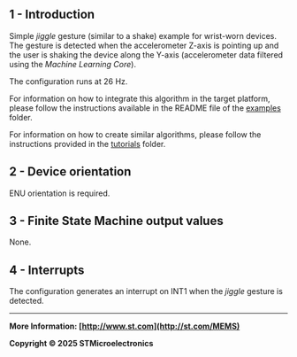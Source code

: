 ## 1 - Introduction

Simple *jiggle* gesture (similar to a shake) example for wrist-worn devices. The gesture is detected when the accelerometer Z-axis is pointing up and the user is shaking the device along the Y-axis (accelerometer data filtered using the *Machine Learning Core*).

The configuration runs at 26 Hz.

For information on how to integrate this algorithm in the target platform, please follow the instructions available in the README file of the [examples](../../../examples) folder.

For information on how to create similar algorithms, please follow the instructions provided in the [tutorials](../../../tutorials) folder.

## 2 - Device orientation

ENU orientation is required.

## 3 - Finite State Machine output values

None.

## 4 - Interrupts

The configuration generates an interrupt on INT1 when the *jiggle* gesture is detected.

------

**More Information: [http://www.st.com](http://st.com/MEMS)**

**Copyright © 2025 STMicroelectronics**